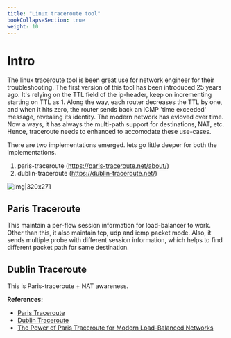 ```yaml
---
title: "Linux traceroute tool"
bookCollapseSection: true
weight: 10
---
```


# Intro
The linux traceroute tool is been great use for network engineer for their troubleshooting. The first version of this tool has been introduced 25 years ago. It's relying on the TTL field of the ip-header, keep on incrementing starting on TTL as 1. Along the way, each router decreases the TTL by one, and when it hits zero, the router sends back an ICMP 'time exceeded' message, revealing its identity.
The modern network has evloved over time. Now a ways, it has always the multi-path support for destinations, NAT, etc. Hence, traceroute needs to enhanced to accomodate these use-cases.

There are two implementations emerged. lets go little deeper for both the implementations.
1. paris-traceroute (https://paris-traceroute.net/about/)
2. dublin-traceroute (https://dublin-traceroute.net/)

![img|320x271](https://prasenjitmanna.com/tech-book/diagrams/flow-based-load-balancing.png)

## Paris Traceroute
This maintain a per-flow session information for load-balancer to work. Other than this, it also maintain tcp, udp and icmp packet mode. Also, it sends multiple probe with different session information, which helps to find different packet path for same destination.

## Dublin Traceroute
This is Paris-traceroute + NAT awareness.

**References:**
* [Paris Traceroute](https://paris-traceroute.net/about/) 
* [Dublin Traceroute](https://dublin-traceroute.net/)
* [The Power of Paris Traceroute for Modern Load-Balanced Networks](https://www.kentik.com/blog/the-power-of-paris-traceroute-for-modern-load-balanced-networks/)
